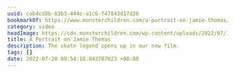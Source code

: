 ```yaml
---
uuid: cab4cd8b-63b3-444c-a1c6-f47843d17d28
bookmarkOf: https://www.monsterchildren.com/a-portrait-on-jamie-thomas/
category: video
headImage: https://cdn.monsterchildren.com/wp-content/uploads/2022/07/19075825/jamie-featured-image-2.jpg
title: A Portrait on Jamie Thomas
description: The skate legend opens up in our new film.
tags: []
date: 2022-07-20 09:54:10.842787823 +00:00
---
```


